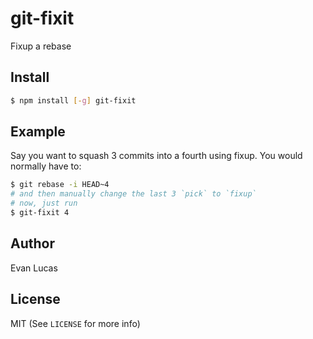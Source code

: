 # git-fixit

Fixup a rebase

## Install

```bash
$ npm install [-g] git-fixit
```

## Example

Say you want to squash 3 commits into a fourth using fixup.
You would normally have to:

```bash
$ git rebase -i HEAD~4
# and then manually change the last 3 `pick` to `fixup`
# now, just run
$ git-fixit 4
```


## Author

Evan Lucas

## License

MIT (See `LICENSE` for more info)
